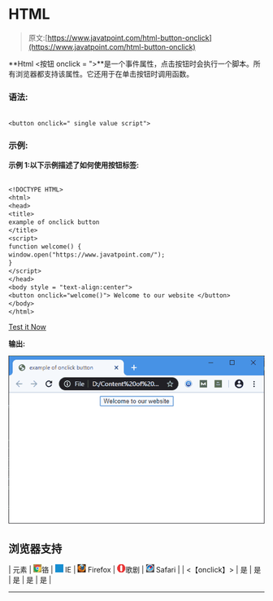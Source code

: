 # HTML

> 原文:[https://www.javatpoint.com/html-button-onclick](https://www.javatpoint.com/html-button-onclick)

**Html <按钮 onclick = ">**是一个事件属性，点击按钮时会执行一个脚本。所有浏览器都支持该属性。它还用于在单击按钮时调用函数。

### 语法:

```

<button onclick=" single value script">

```

### 示例:

**示例 1:以下示例描述了如何使用按钮标签:**

```

<!DOCTYPE HTML> 
<html> 
<head>  
<title> 
example of onclick button
</title> 
<script> 
function welcome() { 
window.open("https://www.javatpoint.com/");
} 
</script> 
</head> 
<body style = "text-align:center"> 
<button onclick="welcome()"> Welcome to our website </button>         
</body> 
</html>       

```

[Test it Now](https://www.javatpoint.com/oprweb/test.jsp?filename=html-button-onclick)

**输出:**

![HTML Button onClick](img/bf6581e4d2ec66b560812b526123e0ba.png)

## 浏览器支持

| 元素 | ![chrome browser](img/4fbdc93dc2016c5049ed108e7318df19.png)铬 | ![ie browser](img/83dd23df1fe8373fd5bf054b2c1dd88b.png) IE | ![firefox browser](img/4f001fff393888a8a807ed29b28145d1.png) Firefox | ![opera browser](img/6cad4a592cc69a052056a0577b4aac65.png)歌剧 | ![safari browser](img/a0f6a9711a92203c5dc5c127fe9c9fca.png) Safari |
| <【onclick】> | 是 | 是 | 是 | 是 | 是 |

* * *